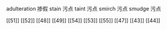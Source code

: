 




adulteration 掺假
stain 污点
taint 污点
smirch 污点
smudge 污点

[[51]]
[[52]]
[[48]]
[[49]]
[[54]]
[[53]]
[[55]]
[[47]]
[[43]]
[[44]]